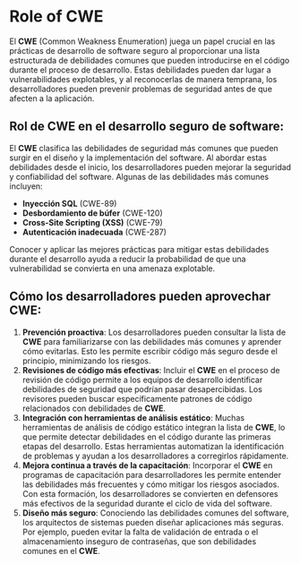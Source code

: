 # Role of CWE

El **CWE** (Common Weakness Enumeration) juega un papel crucial en las prácticas de desarrollo de software seguro al proporcionar una lista estructurada de debilidades comunes que pueden introducirse en el código durante el proceso de desarrollo. Estas debilidades pueden dar lugar a vulnerabilidades explotables, y al reconocerlas de manera temprana, los desarrolladores pueden prevenir problemas de seguridad antes de que afecten a la aplicación.

## **Rol de CWE en el desarrollo seguro de software**:

El **CWE** clasifica las debilidades de seguridad más comunes que pueden surgir en el diseño y la implementación del software. Al abordar estas debilidades desde el inicio, los desarrolladores pueden mejorar la seguridad y confiabilidad del software. Algunas de las debilidades más comunes incluyen:

- **Inyección SQL** (CWE-89)
- **Desbordamiento de búfer** (CWE-120)
- **Cross-Site Scripting (XSS)** (CWE-79)
- **Autenticación inadecuada** (CWE-287)

Conocer y aplicar las mejores prácticas para mitigar estas debilidades durante el desarrollo ayuda a reducir la probabilidad de que una vulnerabilidad se convierta en una amenaza explotable.

## **Cómo los desarrolladores pueden aprovechar CWE**:

1. **Prevención proactiva**: Los desarrolladores pueden consultar la lista de **CWE** para familiarizarse con las debilidades más comunes y aprender cómo evitarlas. Esto les permite escribir código más seguro desde el principio, minimizando los riesgos.
2. **Revisiones de código más efectivas**: Incluir el **CWE** en el proceso de revisión de código permite a los equipos de desarrollo identificar debilidades de seguridad que podrían pasar desapercibidas. Los revisores pueden buscar específicamente patrones de código relacionados con debilidades de **CWE**.
3. **Integración con herramientas de análisis estático**: Muchas herramientas de análisis de código estático integran la lista de **CWE**, lo que permite detectar debilidades en el código durante las primeras etapas del desarrollo. Estas herramientas automatizan la identificación de problemas y ayudan a los desarrolladores a corregirlos rápidamente.
4. **Mejora continua a través de la capacitación**: Incorporar el **CWE** en programas de capacitación para desarrolladores les permite entender las debilidades más frecuentes y cómo mitigar los riesgos asociados. Con esta formación, los desarrolladores se convierten en defensores más efectivos de la seguridad durante el ciclo de vida del software.
5. **Diseño más seguro**: Conociendo las debilidades comunes del software, los arquitectos de sistemas pueden diseñar aplicaciones más seguras. Por ejemplo, pueden evitar la falta de validación de entrada o el almacenamiento inseguro de contraseñas, que son debilidades comunes en el **CWE**.